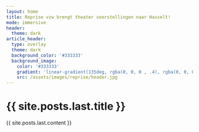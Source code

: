 ```yaml
---
layout: home
title: Reprise vzw brengt theater voorstellingen naar Hasselt!
mode: immersive
header:
  theme: dark
article_header:
  type: overlay
  theme: dark
  background_color: '#333333'
  background_image:
    color: '#333333'
    gradient: 'linear-gradient(135deg, rgba(0, 0, 0 , .4), rgba(0, 0, 0, .4))'
    src: /assets/images/reprise/header.jpg
---
```


<h1>{{ site.posts.last.title }}</h1>
{{ site.posts.last.content }}
